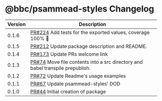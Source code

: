 # @bbc/psammead-styles Changelog

| Version | Description |
|---------|-------------|
| 0.1.6   | [PR#224](https://github.com/BBC-News/psammead/pull/224) Add tests for the exported values, coverage 100% :tada: |
| 0.1.5   | [PR#212](https://github.com/BBC-News/psammead/pull/212) Update package description and README. |
| 0.1.4   | [PR#173](https://github.com/BBC-News/psammead/pull/173) Update PRs welcome link |
| 0.1.3 | [PR#74](https://github.com/BBC-News/psammead/pull/74) Move file contents into a src directory and babel transpile prepublish. |
| 0.1.2 | [PR#72](https://github.com/BBC-News/psammead/pull/72) Update Readme's usage examples |
| 0.1.1 | [PR#67](https://github.com/BBC-News/psammead/pull/67) Update psammead-styles' DOD |
| 0.1.0 | [PR#44](https://github.com/BBC-News/psammead/pull/44) Initial creation of package |

